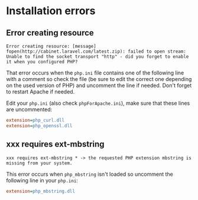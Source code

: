 # Installation errors

<!-- concat-md::toc -->

## Error creating resource

```
Error creating resource: [message] fopen(http://cabinet.laravel.com/latest.zip): failed to open stream: Unable to find the socket transport "http" - did you forget to enable it when you configured PHP?
```

That error occurs when the `php.ini` file contains one of the following line with a comment so check the file (be sure to edit the correct one depending on the used version of PHP) and uncomment the line if needed. Don't forget to restart Apache if needed.

Edit your `php.ini` (also check `phpForApache.ini`), make sure that these lines are uncommented:

```ini
extension=php_curl.dll
extension=php_openssl.dll
```

## xxx requires ext-mbstring

```
xxx requires ext-mbstring * -> the requested PHP extension mbstring is missing from your system.
```

This error occurs when `php_mbstring` isn't loaded so uncomment the following line in your `php.ini`:

```ini
extension=php_mbstring.dll
```
